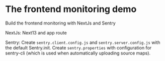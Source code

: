 # The frontend monitoring demo
  Build the frontend monitoring with NextJs and Sentry


NextJs:
  Next13 and app route

Sentry:
  Create `sentry.client.config.js` and `sentry.server.config.js` with the default Sentry.init.
  Create `sentry.properties` with configuration for sentry-cli (which is used when automatically uploading source maps).